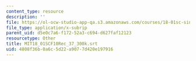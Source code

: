 ```yaml
---
content_type: resource
description: ''
file: https://ol-ocw-studio-app-qa.s3.amazonaws.com/courses/18-01sc-single-variable-calculus-fall-2010/4808f36b0a6c5d22a9077d420e197916_MIT18_01SCF10Rec_37_300k.vtt
file_type: application/x-subrip
parent_uid: d5e0c7a6-f172-52a3-c694-d627faf12123
resourcetype: Other
title: MIT18_01SCF10Rec_37_300k.srt
uid: 4808f36b-0a6c-5d22-a907-7d420e197916
---
```

